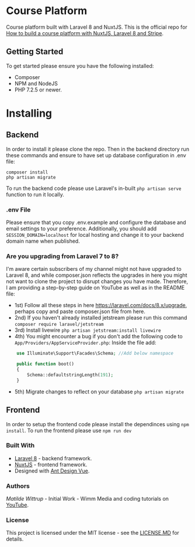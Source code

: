 # Course Platform

Course platform built with Laravel 8 and NuxtJS. This is the official repo for [How to build a course platform with NuxtJS, Laravel 8 and Stripe](https://www.youtube.com/watch?v=xS4Om2ZSu2o&list=PLjCZ5YN4Hlacehn798-qep4yXDcL4oF-x).

## Getting Started
To get started please ensure you have the following installed:

- Composer
- NPM and NodeJS
- PHP 7.2.5 or newer.

# Installing

## Backend
In order to install it please clone the repo. Then in the backend directory run these commands and ensure to have set up database configuration in .env file:

```
composer install
php artisan migrate
```

To run the backend code please use Laravel's in-built ``php artisan serve`` function to run it locally.

### .env File
Please ensure that you copy .env.example and configure the database and email settings to your preference. Additionally, you should add ``SESSION_DOMAIN=localhost`` for local hosting and change it to your backend domain name when published.

### Are you upgrading from Laravel 7 to 8?

I'm aware certain subscribers of my channel might not have upgraded to Laravel 8, and while composer.json reflects the upgrades in here you might not want to clone the project to disrupt changes you have made. Therefore, I am providing a step-by-step guide on YouTube as well as in the README file:

- 1st) Follow all these steps in here https://laravel.com/docs/8.x/upgrade, perhaps copy and paste composer.json file from here.
- 2nd) If you haven't already installed jetstream please run this command ``composer require laravel/jetstream``
- 3rd) Install livewire ``php artisan jetstream:install livewire``
- 4th) You might encounter a bug if you don't add the following code to ``App/Providers/AppServiceProvider.php``:
Inside the file add:
```php
    use Illuminate\Support\Facades\Schema; //Add below namespace

    public function boot()
    {
        Schema::defaultstringLength(191);
    }
```
- 5th) Migrate changes to reflect on your database ``php artisan migrate``


## Frontend

In order to setup the frontend code please install the dependinces using ``npm install``. To run the frontend please use ``npm run dev``
### Built With

- [Laravel 8](https://laravel.com/docs/8.x) - backend framework.
- [NuxtJS](http://nuxtjs.org/) - frontend framework.
- Designed with [Ant Design Vue](https://www.antdv.com/).

### Authors

*Matilde Wittrup* - Initial Work - Wimm Media and coding tutorials on [YouTube](youtube.com/c/matildewittrup).

### License

This project is licensed under the MIT license - see the [LICENSE.MD](https://github.com/Matildevoldsen/course-platform/blob/master/LICENSE.md) for details.
